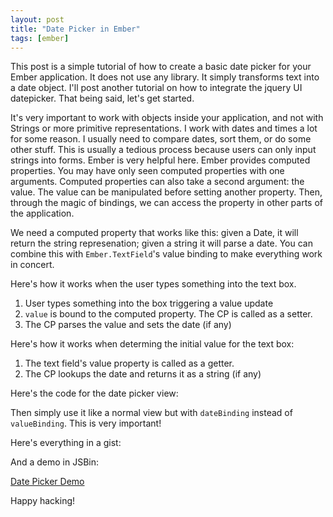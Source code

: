 ```yaml
---
layout: post
title: "Date Picker in Ember"
tags: [ember]
---
```


This post is a simple tutorial of how to create a basic date picker
for your Ember application. It does not use any library. It simply
transforms text into a date object. I'll post another tutorial on how
to integrate the jquery UI datepicker. That being said, let's get
started. 

It's very important to work with objects inside your application, and
not with Strings or more primitive representations. I work with dates
and times a lot for some reason. I usually need to compare dates, sort
them, or do some other stuff. This is usually a tedious process
because users can only input strings into forms. Ember is very helpful
here. Ember provides computed properties. You may have only seen
computed properties with one arguments. Computed properties can also
take a second argument: the value. The value can be manipulated before
setting another property. Then, through the magic of bindings, we can
access the property in other parts of the application.

We need a computed property that works like this: given a Date, it
will return the string represenation; given a string it will parse a
date. You can combine this with `Ember.TextField`'s value binding to
make everything work in concert.

Here's how it works when the user types something into the text box.

1. User types something into the box triggering a value update
2. `value` is bound to the computed property. The CP is called as a
   setter.
3. The CP parses the value and sets the date (if any)

Here's how it works when determing the initial value for the text box:

1. The text field's value property is called as a getter.
2. The CP lookups the date and returns it as a string (if any)

Here's the code for the date picker view:

Then simply use it like a normal view but with `dateBinding` instead
of `valueBinding`. This is very important! 

Here's everything in a gist:

<script src="https://gist.github.com/ahawkins/5729005.js"></script>

And a demo in JSBin:

<a class="jsbin-embed" href="http://jsbin.com/ehufox/2/embed?live">Date Picker Demo</a><script src="http://static.jsbin.com/js/embed.js"></script>

Happy hacking!
